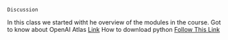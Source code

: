 `Discussion`

In this class we started witht he overview of the modules in the course.
Got to know about OpenAI Atlas [Link](https://openai.com/index/introducing-chatgpt-atlas)
How to download python [Follow This Link](https://www.python.org/downloads/windows/)
